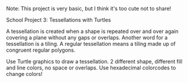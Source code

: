 Note: This project is very basic, but I think it's too cute not to share!

School Project 3: Tessellations with Turtles

A tessellation is created when a shape is repeated over and over again covering a plane without any gaps or overlaps. Another word for a tessellation is a tiling. A regular tessellation means a tiling made up of congruent regular polygons.

Use Turtle graphics to draw a tessellation. 2 different shape, different fill and line colors, no space or overlaps. Use hexadecimal colorcodes to change colors!
